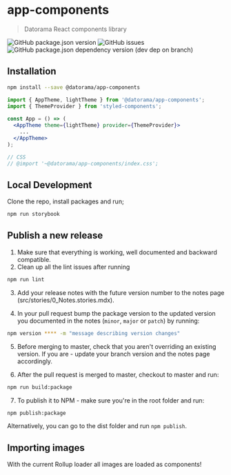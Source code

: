 # app-components

> Datorama React components library

![GitHub package.json version](https://img.shields.io/github/package-json/v/datorama/app-components.svg)
![GitHub issues](https://img.shields.io/github/issues-raw/datorama/app-components.svg)
![GitHub package.json dependency version (dev dep on branch)](https://img.shields.io/github/package-json/dependency-version/datorama/app-components/dev/react.svg)

## Installation
```bash
npm install --save @datorama/app-components
```

```jsx
import { AppTheme, lightTheme } from '@datorama/app-components';
import { ThemeProvider } from 'styled-components';
    
const App = () => (
  <AppTheme theme={lightTheme} provider={ThemeProvider}>
    ...
  </AppTheme>
);

// CSS
// @import '~@datorama/app-components/index.css';
```

## Local Development

Clone the repo, install packages and run;

```bash
npm run storybook
```

## Publish a new release

1. Make sure that everything is working, well documented and backward compatible.
2. Clean up all the lint issues after running

```bash
npm run lint
``` 

3. Add your release notes with the future version number to the notes page (src/stories/0_Notes.stories.mdx).

4. In your pull request bump the package version to the updated version you documented in the notes (`minor`, `major` or `patch`) by running:

```bash
npm version **** -m "message describing version changes"
```
5. Before merging to master, check that you aren't overriding an existing version. If you are - update your branch version and the notes page accordingly.
   
6. After the pull request is merged to master, checkout to master and run:

```bash
npm run build:package
```

7. To publish it to NPM - make sure you're in the root folder and run:

```bash
npm publish:package
```

Alternatively, you can go to the dist folder and run `npm publish`.

## Importing images

With the current Rollup loader all images are loaded as components!

